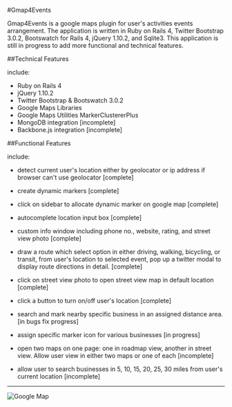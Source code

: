 #Gmap4Events

Gmap4Events is a google maps plugin for user's activities events arrangement. The application is written in Ruby on Rails 4, Twitter Bootstrap 3.0.2, Bootswatch for Rails 4, jQuery 1.10.2, and Sqlite3. This application is still in progress to add more functional and technical features.

##Technical Features

include: 

- Ruby on Rails 4
- jQuery 1.10.2
- Twitter Bootstrap & Bootswatch 3.0.2
- Google Maps Libraries
- Google Maps Utilities MarkerClustererPlus
- MongoDB integration [incomplete]
- Backbone.js integration [incomplete]

##Functional Features 

include: 

- detect current user's location either by geolocator or ip address if browser can't use geolocator [complete]

- create dynamic markers [complete]

- click on sidebar to allocate dynamic marker on google map [complete]

- autocomplete location input box [complete]

- custom info window including phone no., website, rating, and street view photo [complete]

- draw a route which select option in either driving, walking, bicycling, or transit, from user's location to selected event, pop up a twitter modal to display route directions in detail. [complete]

- click on street view photo to open street view map in default location [complete]

- click a button to turn on/off user's location [complete]

- search and mark nearby specific business in an assigned distance area. [in bugs fix progress]

- assign specific marker icon for various businesses [in progress]

- open two maps on one page: one in roadmap view, another in street view.  Allow user view in either two maps or one of each [incomplete]

- allow user to search businesses in 5, 10, 15, 20, 25, 30 miles from user's current location [incomplete]

***
![Google Map](http://twinpets.com/Content/images/Gmap1.jpg)
